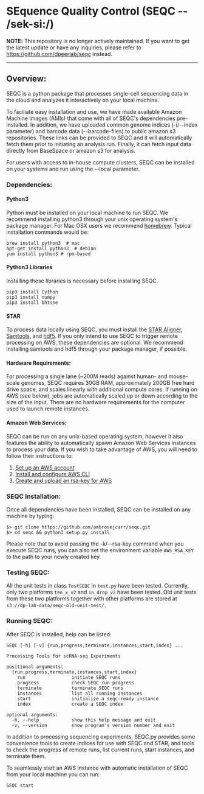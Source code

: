 # SEquence Quality Control (SEQC -- /sek-si:/)

**NOTE:** This repository is no longer actively maintained. If you want to get the latest update or have any inquiries, please refer to https://github.com/dpeerlab/seqc instead.

----

## Overview:

SEQC is a python package that processes single-cell sequencing data in the cloud and analyzes it interactively on your local machine.

To faciliate easy installation and use, we have made available Amazon Machine Images (AMIs) that come with all of SEQC's dependencies pre-installed. In addition, we have uploaded common genome indices (-i/--index parameter) and barcode data (--barcode-files) to public amazon s3 repositories. These links can be provided to SEQC and it will automatically fetch them prior to initiating an analysis run. Finally, it can fetch input data directly from BaseSpace or amazon s3 for analysis.

For users with access to in-house compute clusters, SEQC can be installed on your systems and run using the --local parameter.

### Dependencies:


#### Python3
Python must be installed on your local machine to run SEQC. We recommend installing python3 through your unix operating system's package manager. For Mac OSX users we recommend <a href=http://brew.sh/>homebrew</a>. Typical installation commands would be:

    brew install python3  # mac
    apt-get install python3  # debian
    yum install python3 # rpm-based

#### Python3 Libraries

Installing these libraries is necessary before installing SEQC.

    pip3 install Cython
    pip3 install numpy
    pip3 install bhtsne

#### STAR
To process data locally using SEQC, you must install the <a href=https://github.com/alexdobin/STAR>STAR Aligner</a>, <a href=http://www.htslib.org/>Samtools</a>, and <a href=https://support.hdfgroup.org/HDF5/>hdf5</a>. If you only intend to use SEQC to trigger remote processing on AWS, these dependencies are optional. We recommend installing samtools and hdf5 through your package manager, if possible.

#### Hardware Requirements:
For processing a single lane (~200M reads) against human- and mouse-scale genomes, SEQC requires 30GB RAM, approximately 200GB free hard drive space, and scales linearly with additional compute cores. If running on AWS (see below), jobs are automatically scaled up or down according to the size of the input. There are no hardware requirements for the computer used to launch remote instances.


#### Amazon Web Services:
SEQC can be run on any unix-based operating system, however it also features the ability to automatically spawn Amazon Web Services instances to process your data. If you wish to take advantage of AWS, you will need to follow their instructions to:

1. <a href=http://aws.amazon.com>Set up an AWS account</a>
2. <a href=https://aws.amazon.com/cli/>Install and configure AWS CLI</a>
3. <a href=http://docs.aws.amazon.com/AWSEC2/latest/UserGuide/ec2-key-pairs.html>Create and upload an rsa-key for AWS</a>


### SEQC Installation:

Once all dependencies have been installed, SEQC can be installed on any machine by typing:

    $> git clone https://github.com/ambrosejcarr/seqc.git
    $> cd seqc && python3 setup.py install

Please note that to avoid passing the -k/--rsa-key command when you execute SEQC runs, you can also set the environment variable `AWS_RSA_KEY` to the path to your newly created key.

### Testing SEQC:

All the unit tests in class `TestSEQC` in `test.py` have been tested. Currently, only two platforms `ten_x_v2` and `in_drop_v2` have been tested. Old unit tests from these two platforms together with other platforms are stored at `s3://dp-lab-data/seqc-old-unit-test/`.

### Running SEQC:

After SEQC is installed, help can be listed:

    SEQC [-h] [-v] {run,progress,terminate,instances,start,index} ...

    Processing Tools for scRNA-seq Experiments

    positional arguments:
      {run,progress,terminate,instances,start,index}
        run                 initiate SEQC runs
        progress            check SEQC run progress
        terminate           terminate SEQC runs
        instances           list all running instances
        start               initialize a seqc-ready instance
        index               create a SEQC index

    optional arguments:
      -h, --help            show this help message and exit
      -v, --version         show program's version number and exit

In addition to processing sequencing experiments, SEQC.py provides some convenience tools to create indices for use with SEQC and STAR, and tools to check the progress of remote runs, list current runs, start instances, and terminate them.

To seamlessly start an AWS instance with automatic installation of SEQC from your local machine you can run:

    SEQC start

